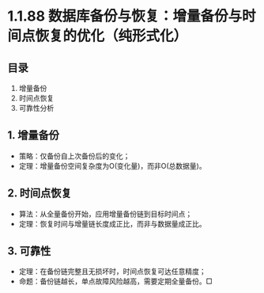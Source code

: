 # 1.1.88 数据库备份与恢复：增量备份与时间点恢复的优化（纯形式化）

## 目录

1. 增量备份
2. 时间点恢复
3. 可靠性分析

## 1. 增量备份

- 策略：仅备份自上次备份后的变化；
- 定理：增量备份空间复杂度为O(变化量)，而非O(总数据量)。

## 2. 时间点恢复

- 算法：从全量备份开始，应用增量备份链到目标时间点；
- 定理：恢复时间与增量链长度成正比，而非与数据量成正比。

## 3. 可靠性

- 定理：在备份链完整且无损坏时，时间点恢复可达任意精度；
- 命题：备份链越长，单点故障风险越高，需要定期全量备份。□
